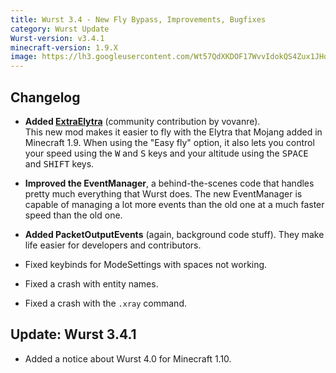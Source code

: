 ```yaml
---
title: Wurst 3.4 - New Fly Bypass, Improvements, Bugfixes
category: Wurst Update
Wurst-version: v3.4.1
minecraft-version: 1.9.X
image: https://lh3.googleusercontent.com/Wt57QdXKDOF17WvvIdokQS4Zux1JHqBurHLKZx17P4MdcaZ7aHTYIiLECamx69F22u7H9s6PivWb9RV6OAs_h5SXXgz3kn3bIblBEhXOSoDI4E36sMGoydxhwppg1loJaDAxaLK52dtxbVUw-xqSuZJkaOv5QcdcoYPQ0HTApwo7jwnFA3x_kXE3kTcHlnmoIhLTLVNx4dsWLSwCQI-00iL5xR_rW1F1JibdL77XNNTNgOB-ujOUGZSyXGUy0yqwJ7YEHys3ChuevRajWKpI7oQb-Pa0b8prskU2MrWT8vsQU9ZMV8XM_olwdV5aogOyMlfggfmcp9ZXH242w2x-Qzf0GqHrs6TdJWLVAMZLvuWifjTKogDyOjDm0agbhtZ16Bavr9MAPF32ORNMuBaHekc1hR70Ku-ofDY7MYoJCRDxvNpl0LMHXRTHPiRjZuodjI3XR-pilZJY3pgMozqq9Kop2KWk1rvjWuCzzHvyNj8sNiLIYv0wkopD8plB1BDE1o8wqYoV3u-3Wdci_QED70W1sI6jtyWAYJ551odfBtvl9-QbHJP1GfyiSjQUguAp9pPGImfjGXnDDl4RzbW5KmSQg7gUQxgIVOZYBSnQYA9Rx7_x=w1280-h720-no
---
```

## Changelog

- **Added [ExtraElytra](/wiki/Mods/ExtraElytra)** (community contribution by vovanre).  
This new mod makes it easier to fly with the Elytra that Mojang added in Minecraft 1.9. When using the "Easy fly" option, it also lets you control your speed using the <kbd>W</kbd> and <kbd>S</kbd> keys and your altitude using the <kbd>SPACE</kbd> and <kbd>SHIFT</kbd> keys.

- **Improved the EventManager**, a behind-the-scenes code that handles pretty much everything that Wurst does. The new EventManager is capable of managing a lot more events than the old one at a much faster speed than the old one.

- **Added PacketOutputEvents** (again, background code stuff). They make life easier for developers and contributors.

- Fixed keybinds for ModeSettings with spaces not working.

- Fixed a crash with entity names.

- Fixed a crash with the `.xray` command.

## Update: Wurst 3.4.1

- Added a notice about Wurst 4.0 for Minecraft 1.10.
